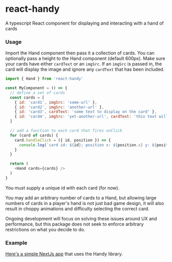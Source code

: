 # react-handy

A typescript React component for displaying and interacting with a hand of cards

### Usage

Import the Hand component then pass it a collection of cards. You can optionally pass a height to
the Hand component (default 600px). Make sure your cards have either `cardText` or an `imgSrc`. If
an `imgSrc` is passed in, the card will display the image and ignore any `cardText` that has been
included.

```js
import { Hand } from 'react-handy'

const MyComponent = () => {
  // define a set of cards
  const cards = [
    { id: 'card1', imgSrc: 'some-url' },
    { id: 'card2', imgSrc: 'another-url' },
    { id: 'card3', cardText: 'some text to display on the card' },
    { id: 'card4', imgSrc: 'yet-another-url', cardText: 'this text will not display' }
  ]

  // add a function to each card that fires onClick
  for (card of cards) {
    card.handleClick = ({ id, position }) => {
      console.log(`card id: ${id}; position x: ${position.x} y: ${position.y}`)
    }
  }

  return (
    <Hand cards={cards} />
  )
}
```

You must supply a unique id with each card (for now).

You may add an arbitrary number of cards to a Hand, but allowing large numbers of cards in a player's
hand is not just bad game design, it will also result in choppy animations and difficulty selecting
the correct card.

Ongoing development will focus on solving these issues around UX and performance,
but this package does not seek to enforce arbitrary restrictions on what you decide to do.

### Example

[Here's a simple NextJs app](https://github.com/brettgrigsby/handy-example) that uses the Handy library.

